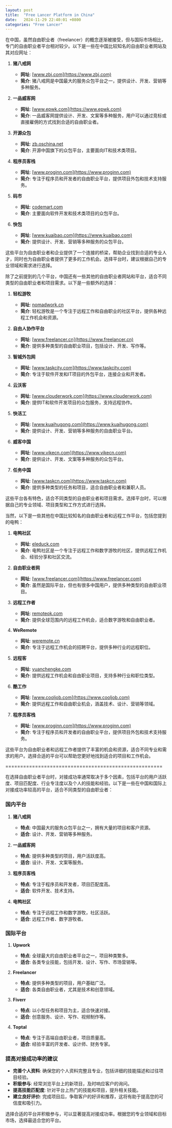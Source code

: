 ```yaml
---
layout: post
title:  "Free Lancer Platform in China"
date:   2024-11-29 22:40:01 +0800
categories: "Free Lancer"
---
```



在中国，虽然自由职业者（freelancer）的概念逐渐被接受，但与国际市场相比，专门的自由职业者平台相对较少。以下是一些在中国比较知名的自由职业者网站及其对应网址：

1. **猪八戒网**
   - **网址**: [www.zbj.com](https://www.zbj.com)
   - **简介**: 猪八戒网是中国最大的服务众包平台之一，提供设计、开发、营销等多种服务。

2. **一品威客网**
   - **网址**: [www.epwk.com](https://www.epwk.com)
   - **简介**: 一品威客网提供设计、开发、文案等多种服务，用户可以通过竞标或直接雇佣的方式找到合适的自由职业者。

3. **开源众包**
   - **网址**: [zb.oschina.net](https://zb.oschina.net)
   - **简介**: 开源中国旗下的众包平台，主要面向IT和技术类项目。

4. **程序员客栈**
   - **网址**: [www.proginn.com](https://www.proginn.com)
   - **简介**: 专注于程序员和开发者的自由职业平台，提供项目外包和技术支持服务。

5. **码市**
   - **网址**: [codemart.com](https://codemart.com)
   - **简介**: 主要面向软件开发和技术类项目的众包平台。

6. **快包**
   - **网址**: [www.kuaibao.com](https://www.kuaibao.com)
   - **简介**: 提供设计、开发、营销等多种服务的众包平台。

这些平台为自由职业者和企业提供了一个连接的桥梁，帮助企业找到合适的专业人才，同时也为自由职业者提供了更多的工作机会。选择平台时，建议根据自己的专业领域和需求进行选择。


除了之前提到的几个平台，中国还有一些其他的自由职业者网站和平台，适合不同类型的自由职业者和项目需求。以下是一些额外的选择：

1. **轻松游牧**
   - **网址**: [nomadwork.cn](https://www.nomadwork.cn)
   - **简介**: 轻松游牧是一个专注于远程工作和自由职业的社区平台，提供各种远程工作机会和资源。

2. **自由人协作平台**
   - **网址**: [www.freelancer.cn](https://www.freelancer.cn)
   - **简介**: 提供多种类型的自由职业项目，包括设计、开发、写作等。

3. **智城外包网**
   - **网址**: [www.taskcity.com](https://www.taskcity.com)
   - **简介**: 专注于软件开发和IT项目的外包平台，连接企业和开发者。

4. **云沃客**
   - **网址**: [www.clouderwork.com](https://www.clouderwork.com)
   - **简介**: 提供IT和软件开发项目的众包服务，支持远程协作。

5. **快活工**
   - **网址**: [www.kuaihugong.com](https://www.kuaihugong.com)
   - **简介**: 提供设计、开发、营销等多种服务的自由职业平台。

6. **威客中国**
   - **网址**: [www.vikecn.com](https://www.vikecn.com)
   - **简介**: 提供设计、开发、文案等多种服务的众包平台。

7. **任务中国**
   - **网址**: [www.taskcn.com](https://www.taskcn.com)
   - **简介**: 提供多种类型的任务和项目，适合自由职业者和兼职人员。

这些平台各有特色，适合不同类型的自由职业者和项目需求。选择平台时，可以根据自己的专业领域、项目类型和工作方式进行选择。



当然，以下是一些其他在中国比较知名的自由职业者和远程工作平台，包括您提到的电鸭：

1. **电鸭社区**
   - **网址**: [eleduck.com](https://eleduck.com)
   - **简介**: 电鸭社区是一个专注于远程工作和数字游牧的社区，提供远程工作机会、经验分享和社区交流。

2. **自由职业者网**
   - **网址**: [www.freelancer.com](https://www.freelancer.com)
   - **简介**: 虽然是国际平台，但也有很多中国用户，提供多种类型的自由职业项目。

3. **远程工作者**
   - **网址**: [remoteok.com](https://remoteok.com)
   - **简介**: 提供全球范围内的远程工作机会，适合数字游牧和自由职业者。

4. **WeRemote**
   - **网址**: [weremote.cn](https://weremote.cn)
   - **简介**: 专注于远程工作机会的招聘平台，提供多种行业的远程职位。

5. **远程客**
   - **网址**: [yuanchengke.com](https://yuanchengke.com)
   - **简介**: 提供远程工作机会和自由职业项目，支持多种行业和职位类型。

6. **酷工作**
   - **网址**: [www.cooljob.com](https://www.cooljob.com)
   - **简介**: 提供远程工作和自由职业机会，涵盖技术、设计、营销等领域。

7. **程序员客栈**
   - **网址**: [www.proginn.com](https://www.proginn.com)
   - **简介**: 专注于程序员和开发者的自由职业平台，提供项目外包和技术支持服务。

这些平台为自由职业者和远程工作者提供了丰富的机会和资源，适合不同专业和需求的用户。选择合适的平台可以帮助您更好地找到适合的项目和工作机会。


=====================================================


在选择自由职业者平台时，对接成功率通常取决于多个因素，包括平台的用户活跃度、项目匹配度、行业专注度以及个人的技能和经验。以下是一些在中国和国际上对接成功率较高的平台，适合不同类型的自由职业者：

### 国内平台

1. **猪八戒网**
   - **特点**: 中国最大的服务众包平台之一，拥有大量的项目和客户资源。
   - **适合**: 设计、开发、营销等多种服务。

2. **一品威客网**
   - **特点**: 提供多种类型的项目，用户活跃度高。
   - **适合**: 设计、开发、文案等服务。

3. **程序员客栈**
   - **特点**: 专注于程序员和开发者，项目匹配度高。
   - **适合**: 软件开发、技术支持。

4. **电鸭社区**
   - **特点**: 专注于远程工作和数字游牧，社区活跃。
   - **适合**: 远程工作者、数字游牧者。

### 国际平台

1. **Upwork**
   - **特点**: 全球最大的自由职业者平台之一，项目种类繁多。
   - **适合**: 各类专业技能，包括开发、设计、写作、市场营销等。

2. **Freelancer**
   - **特点**: 提供多种类型的项目，用户基础广泛。
   - **适合**: 各类自由职业者，尤其是技术和创意领域。

3. **Fiverr**
   - **特点**: 以小型任务和项目为主，适合快速对接。
   - **适合**: 创意服务、设计、写作、视频制作等。

4. **Toptal**
   - **特点**: 专注于高端自由职业者，项目质量高。
   - **适合**: 经验丰富的开发者、设计师、财务专家。

### 提高对接成功率的建议

- **完善个人资料**: 确保您的个人资料完整且专业，包括详细的技能描述和过往项目经验。
- **积极参与**: 经常浏览平台上的新项目，及时响应客户的询问。
- **提高技能匹配度**: 针对平台上热门的技能和项目，提升相关技能。
- **建立良好评价**: 完成项目后，争取客户的好评和推荐，这将有助于提高您的可信度和吸引力。

选择合适的平台并积极参与，可以显著提高对接成功率。根据您的专业领域和目标市场，选择最适合您的平台。